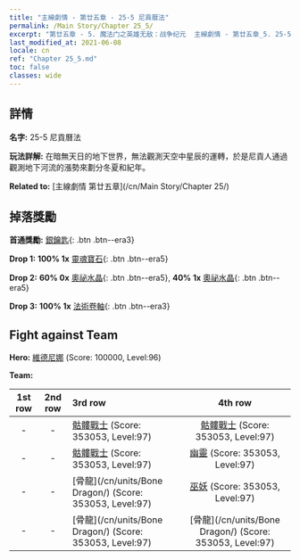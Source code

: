 ```yaml
---
title: "主線劇情 - 第廿五章 - 25-5 尼貢曆法"
permalink: /Main Story/Chapter 25_5/
excerpt: "第廿五章 - 5. 魔法门之英雄无敌：战争纪元  主線劇情 - 第廿五章_5. 25-5 尼貢曆法"
last_modified_at: 2021-06-08
locale: cn
ref: "Chapter 25_5.md"
toc: false
classes: wide
---
```


## 詳情

 **名字:** 25-5 尼貢曆法

 **玩法詳解:** 在暗無天日的地下世界，無法觀測天空中星辰的運轉，於是尼貢人通過觀測地下河流的漲勢來劃分冬夏和紀年。

 **Related to:** [主線劇情 第廿五章](/cn/Main Story/Chapter 25/)

## 掉落獎勵

 **首通獎勵:** [銀鑰匙](/cn/Items/con_693/){: .btn .btn--era3}

 **Drop 1:** **100% 1x** [靈魂寶石](/cn/Items/mat_86/){: .btn .btn--era5}

 **Drop 2:** **60% 0x** [奧祕水晶](/cn/Items/mat_80/){: .btn .btn--era5}, **40% 1x** [奧祕水晶](/cn/Items/mat_80/){: .btn .btn--era5}

 **Drop 3:** **100% 1x** [法術卷軸](/cn/Items/con_694/){: .btn .btn--era3}


## Fight against Team
 **Hero:** [維德尼娜](/cn/heroes/Vidomina/) (Score: 100000, Level:96)

 **Team:**


  | 1st row | 2nd row | 3rd row | 4th row |
  |:----:|:----:|:----|:----:|
  | - | - | [骷髏戰士](/cn/units/Skeleton/) (Score: 353053, Level:97)  | [骷髏戰士](/cn/units/Skeleton/) (Score: 353053, Level:97)  |
  | - | - | [骷髏戰士](/cn/units/Skeleton/) (Score: 353053, Level:97)  | [幽靈](/cn/units/Wight/) (Score: 353053, Level:97)  |
  | - | - | [骨龍](/cn/units/Bone Dragon/) (Score: 353053, Level:97)  | [巫妖](/cn/units/Lich/) (Score: 353053, Level:97)  |
  | - | - | [骨龍](/cn/units/Bone Dragon/) (Score: 353053, Level:97)  | [骨龍](/cn/units/Bone Dragon/) (Score: 353053, Level:97)  |


